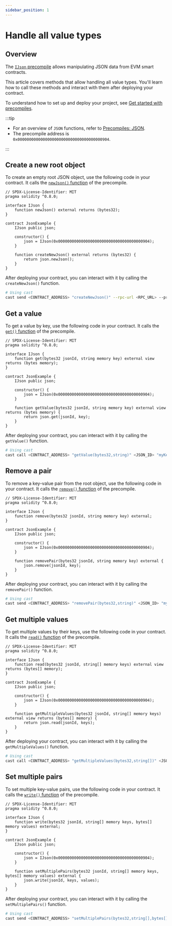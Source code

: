 ```yaml
---
sidebar_position: 1
---
```


# Handle all value types

## Overview

The [`IJson` precompile](https://github.com/warden-protocol/wardenprotocol/blob/v0.6.3/precompiles/json/IJson.sol) allows manipulating JSON data from EVM smart contracts.

This article covers methods that allow handling all value types. You'll learn how to call these methods and interact with them after deploying your contract.

To understand how to set up and deploy your project, see [Get started with precompiles](../get-started-with-precompiles).

:::tip

- For an overview of `JSON` functions, refer to [Precompiles: JSON](../../precompiles/json#all-value-types).
- The precompile address is `0x0000000000000000000000000000000000000904`.

:::

## Create a new root object

To create an empty root JSON object, use the following code in your contract. It calls the [`newJson()` function](../../precompiles/json#create-a-new-root-object) of the precompile.

```solidity
// SPDX-License-Identifier: MIT
pragma solidity ^0.8.0;

interface IJson {
    function newJson() external returns (bytes32);
}

contract JsonExample {
    IJson public json;
    
    constructor() {
        json = IJson(0x0000000000000000000000000000000000000904);
    }
    
    function createNewJson() external returns (bytes32) {
        return json.newJson();
    }
}
```

After deploying your contract, you can interact with it by calling the `createNewJson()` function.

```bash
# Using cast
cast send <CONTRACT_ADDRESS> "createNewJson()" --rpc-url <RPC_URL> --private-key <PRIVATE_KEY>
```

## Get a value

To get a value by key, use the following code in your contract. It calls the [`get()` function](../../precompiles/json#get-a-value) of the precompile.

```solidity
// SPDX-License-Identifier: MIT
pragma solidity ^0.8.0;

interface IJson {
    function get(bytes32 jsonId, string memory key) external view returns (bytes memory);
}

contract JsonExample {
    IJson public json;
    
    constructor() {
        json = IJson(0x0000000000000000000000000000000000000904);
    }
    
    function getValue(bytes32 jsonId, string memory key) external view returns (bytes memory) {
        return json.get(jsonId, key);
    }
}
```

After deploying your contract, you can interact with it by calling the `getValue()` function.

```bash
# Using cast
cast call <CONTRACT_ADDRESS> "getValue(bytes32,string)" <JSON_ID> "myKey" --rpc-url <RPC_URL>
```

## Remove a pair

To remove a key-value pair from the root object, use the following code in your contract. It calls the [`remove()` function](../../precompiles/json#remove-a-pair) of the precompile.

```solidity
// SPDX-License-Identifier: MIT
pragma solidity ^0.8.0;

interface IJson {
    function remove(bytes32 jsonId, string memory key) external;
}

contract JsonExample {
    IJson public json;
    
    constructor() {
        json = IJson(0x0000000000000000000000000000000000000904);
    }
    
    function removePair(bytes32 jsonId, string memory key) external {
        json.remove(jsonId, key);
    }
}
```

After deploying your contract, you can interact with it by calling the `removePair()` function.

```bash
# Using cast
cast send <CONTRACT_ADDRESS> "removePair(bytes32,string)" <JSON_ID> "myKey" --rpc-url <RPC_URL> --private-key <PRIVATE_KEY>
```

## Get multiple values

To get multiple values by their keys, use the following code in your contract. It calls the [`read()` function](../../precompiles/json#get-multiple-values) of the precompile.

```solidity
// SPDX-License-Identifier: MIT
pragma solidity ^0.8.0;

interface IJson {
    function read(bytes32 jsonId, string[] memory keys) external view returns (bytes[] memory);
}

contract JsonExample {
    IJson public json;
    
    constructor() {
        json = IJson(0x0000000000000000000000000000000000000904);
    }
    
    function getMultipleValues(bytes32 jsonId, string[] memory keys) external view returns (bytes[] memory) {
        return json.read(jsonId, keys);
    }
}
```

After deploying your contract, you can interact with it by calling the `getMultipleValues()` function.

```bash
# Using cast
cast call <CONTRACT_ADDRESS> "getMultipleValues(bytes32,string[])" <JSON_ID> '["key1","key2"]' --rpc-url <RPC_URL>
```

## Set multiple pairs

To set multiple key-value pairs, use the following code in your contract. It calls the [`write()` function](../../precompiles/json#set-multiple-pairs) of the precompile.

```solidity
// SPDX-License-Identifier: MIT
pragma solidity ^0.8.0;

interface IJson {
    function write(bytes32 jsonId, string[] memory keys, bytes[] memory values) external;
}

contract JsonExample {
    IJson public json;
    
    constructor() {
        json = IJson(0x0000000000000000000000000000000000000904);
    }
    
    function setMultiplePairs(bytes32 jsonId, string[] memory keys, bytes[] memory values) external {
        json.write(jsonId, keys, values);
    }
}
```

After deploying your contract, you can interact with it by calling the `setMultiplePairs()` function.

```bash
# Using cast
cast send <CONTRACT_ADDRESS> "setMultiplePairs(bytes32,string[],bytes[])" <JSON_ID> '["key1","key2"]' '["value1","value2"]' --rpc-url <RPC_URL> --private-key <PRIVATE_KEY>
```
